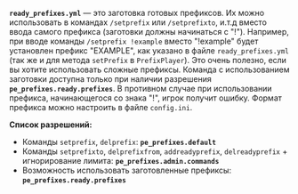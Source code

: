 **`ready_prefixes.yml`** — это заготовка готовых префиксов. Их можно использовать в командах `/setprefix` или `/setprefixto`, и.т.д вместо ввода самого префикса (заготовки должны начинаться с "!"). Например, при вводе команды `/setprefix !example` вместо "!example" будет установлен префикс "EXAMPLE", как указано в файле `ready_prefixes.yml` (так же и для метода `setPrefix` в `PrefixPlayer`). Это очень полезно, если вы хотите использовать сложные префиксы. Команда с использованием заготовки доступна только при наличии разрешения **`pe_prefixes.ready.prefixes`**. В противном случае при использовании префикса, начинающегося со знака "!", игрок получит ошибку.
Формат префикса можно настроить в файле `config.ini`.

**Список разрешений:**
- Команды `setprefix`, `delprefix`: **`pe_prefixes.default`**
- Команды `setprefixto`, `delprefixfrom`, `addreadyprefix`, `delreadyprefix` + игнорирование лимита: **`pe_prefixes.admin.commands`**
- Возможность использовать заготовленные префиксы: **`pe_prefixes.ready.prefixes`**
